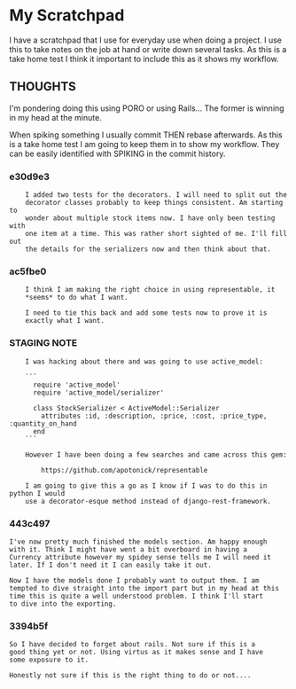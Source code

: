 # My Scratchpad 

I have a scratchpad that I use for everyday use when doing a project.
I use this to take notes on the job at hand or write down several tasks.
As this is a take home test I think it important to include this as it 
shows my workflow. 

## THOUGHTS

I'm pondering doing this using PORO or using Rails... The former is
winning in my head at the minute.

When spiking something I usually commit THEN rebase afterwards. As
this is a take home test I am going to keep them in to show my workflow.
They can be easily identified with SPIKING in the commit history. 

### e30d9e3

        I added two tests for the decorators. I will need to split out the
        decorator classes probably to keep things consistent. Am starting to 
        wonder about multiple stock items now. I have only been testing with
        one item at a time. This was rather short sighted of me. I'll fill out
        the details for the serializers now and then think about that. 

### ac5fbe0

        I think I am making the right choice in using representable, it
        *seems* to do what I want.

        I need to tie this back and add some tests now to prove it is
        exactly what I want.

### STAGING NOTE

        I was hacking about there and was going to use active_model:

        ```
          require 'active_model'
          require 'active_model/serializer'

          class StockSerializer < ActiveModel::Serializer
            attributes :id, :description, :price, :cost, :price_type, :quantity_on_hand
          end
        ```

        However I have been doing a few searches and came across this gem:

            https://github.com/apotonick/representable

        I am going to give this a go as I know if I was to do this in python I would
        use a decorator-esque method instead of django-rest-framework. 

### 443c497

	I've now pretty much finished the models section. Am happy enough
	with it. Think I might have went a bit overboard in having a 
	Currency attribute however my spidey sense tells me I will need it
	later. If I don't need it I can easily take it out.

	Now I have the models done I probably want to output them. I am
	tempted to dive straight into the import part but in my head at this
	time this is quite a well understood problem. I think I'll start
	to dive into the exporting.

### 3394b5f
	
	So I have decided to forget about rails. Not sure if this is a 
	good thing yet or not. Using virtus as it makes sense and I have
	some exposure to it.

	Honestly not sure if this is the right thing to do or not....
